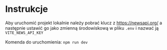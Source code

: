 # Instrukcje

Aby uruchomić projekt lokalnie należy pobrać klucz z https://newsapi.org/ a następnie ustawić go jako zmienną środowiskową w pliku `.env` i nazwać ją `VITE_NEWS_API_KEY`

Komenda do uruchomienia: `npm run dev`